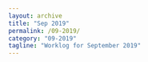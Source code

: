 ```yaml
---
layout: archive
title: "Sep 2019"
permalink: /09-2019/
category: "09-2019"
tagline: "Worklog for September 2019"
---
```

